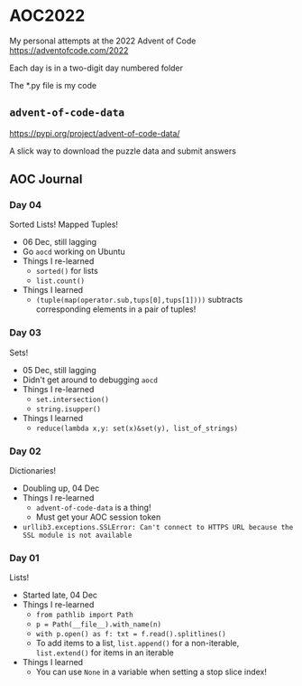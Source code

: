 # AOC2022

My personal attempts at the 2022 Advent of Code <https://adventofcode.com/2022>

Each day is in a two-digit day numbered folder

The *.py file is my code

## `advent-of-code-data`

<https://pypi.org/project/advent-of-code-data/>

A slick way to download the puzzle data and submit answers

## AOC Journal

### Day 04

Sorted Lists! Mapped Tuples!

- 06 Dec, still lagging
- Go `aocd` working on Ubuntu
- Things I re-learned
  - `sorted()` for lists
  - `list.count()`
- Things I learned
  - `(tuple(map(operator.sub,tups[0],tups[1])))` subtracts corresponding elements in a pair of tuples! 

### Day 03

Sets!

- 05 Dec, still lagging
- Didn't get around to debugging `aocd`
- Things I re-learned
  - `set.intersection()`
  - `string.isupper()`
- Things I learned
  - `reduce(lambda x,y: set(x)&set(y), list_of_strings)`

### Day 02

Dictionaries!

- Doubling up, 04 Dec
- Things I re-learned
  - `advent-of-code-data` is a thing!
  - Must get your AOC session token
- `urllib3.exceptions.SSLError: Can't connect to HTTPS URL because the SSL module is not available`

### Day 01

Lists!

- Started late, 04 Dec
- Things I re-learned
  - `from pathlib import Path`
  - `p = Path(__file__).with_name(n)`
  - `with p.open() as f: txt = f.read().splitlines()`
  - To add items to a list, `list.append()` for a non-iterable, `list.extend()` for items in an iterable
- Things I learned
  - You can use `None` in a variable when setting a stop slice index!
